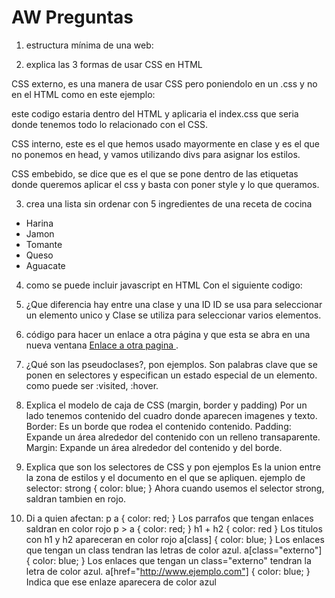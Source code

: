 # AW Preguntas
1. estructura mínima de una web:

<!DOCTYPE html>
<html>
<head>
	<title></title>
</head>
<body>

</body>
</html>

2. explica las 3 formas de usar CSS en HTML

CSS externo, es una manera de usar CSS pero poniendolo en un .css y no en el HTML como en este ejemplo:
<link rel="stylesheet" type="text/css" href="index.css" /> este codigo estaria dentro del HTML y aplicaria el index.css que seria donde tenemos todo lo relacionado con el CSS.

CSS interno, este es el que hemos usado mayormente en clase y es el que no ponemos en head, y vamos utilizando divs para asignar los estilos.

CSS embebido, se dice que es el que se pone dentro de las etiquetas donde queremos aplicar el css y basta con poner style y lo que queramos.

3. crea una lista sin ordenar con 5 ingredientes de una receta de cocina

<ul>
	<li>Harina</li>
	<li>Jamon</li>
	<li>Tomante</li>
  <li>Queso</li>
  <li>Aguacate</li>
</ul>


4. como se puede incluir javascript en HTML
Con el siguiente codigo: <script type="text/javascript"></script>

5. ¿Que diferencia hay entre una clase y una ID
ID se usa para seleccionar un elemento unico y Clase se utiliza para seleccionar varios elementos.

6. código para hacer un enlace a otra página y que esta se abra en una nueva ventana
<a href="ejemplo.html" target="_blank">Enlace a otra pagina </a>.

7. ¿Qué son las pseudoclases?, pon ejemplos.
Son palabras clave que se ponen en selectores y especifican un estado especial de un elemento.
como puede ser :visited, :hover.

8. Explica el modelo de caja de CSS (margin, border y padding)
Por un lado tenemos contenido del cuadro donde aparecen imagenes y texto.
Border: Es un borde que rodea el contenido contenido.
Padding: Expande un área alrededor del contenido con un relleno transaparente.
Margin: Expande un área alrededor del contenido y del borde.

9. Explica que son los selectores de CSS y pon ejemplos
Es la union entre la zona de estilos y el documento en el que se apliquen.
ejemplo de selector:
strong {
  color: blue;
}
Ahora cuando usemos el selector strong, saldran tambien en rojo.

10. Di a quien afectan:
p a { color: red; } Los parrafos que tengan enlaces saldran en color rojo
p > a { color: red; }
h1 + h2 { color: red } Los titulos con h1 y h2 apareceran en color rojo
a[class] { color: blue; }    Los enlaces que tengan un class tendran las letras de color azul. 
a[class="externo"] { color: blue; } Los enlaces que tengan un class="externo" tendran la letra de color azul.
a[href="http://www.ejemplo.com"] { color: blue; } Indica que ese enlaze aparecera de color azul

